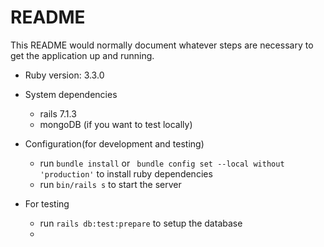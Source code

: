 # README

This README would normally document whatever steps are necessary to get the
application up and running.

* Ruby version: 3.3.0

* System dependencies
  * rails 7.1.3
  * mongoDB (if you want to test locally)

* Configuration(for development and testing)
  * run `bundle install` or ` bundle config set --local without 'production'` to install ruby dependencies
  * run `bin/rails s` to start the server

* For testing
  * run `rails db:test:prepare` to setup the database
  * 